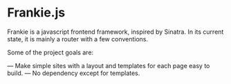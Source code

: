 Frankie.js
==========

Frankie is a javascript frontend framework, inspired by Sinatra. 
In its current state, it is mainly a router with a few conventions.

Some of the project goals are:

— Make simple sites with a layout and templates for each page easy to build.
— No dependency except for templates.


